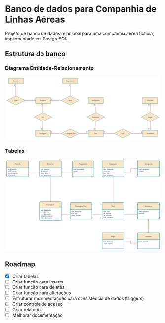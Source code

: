 # Banco de dados para Companhia de Linhas Aéreas

Projeto de banco de dados relacional para uma companhia aérea fictícia, implementado em PostgreSQL.

## Estrutura do banco

### Diagrama Entidade-Relacionamento

![Diagrama Entidade-Relacionamento](./imagens/linhas-aereas-ER.drawio.png)

### Tabelas

![Tabelas](./imagens/linhas-aereas-Tables.drawio.png)

## Roadmap

- [x] Criar tabelas
- [ ] Criar função para inserts
- [ ] Criar função para deletes
- [ ] Criar função para alterações
- [ ] Estruturar movimentações para consistência de dados (triggers)
- [ ] Criar controle de acesso
- [ ] Criar relatórios
- [ ] Melhorar documentação
